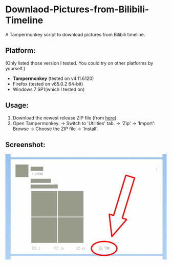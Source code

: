 # Downlaod-Pictures-from-Bilibili-Timeline
A Tampermonkey script to download pictures from Bilibili timeline.

## Platform:
(Only listed those version I tested. You could try on other platforms by yourself.)
- **Tampermonkey** (tested on v4.11.6120)
- Firefox (tested on v85.0.2 64-bit)
- Windows 7 SP1(which I tested on)

## Usage:
1. Download the newest release ZIP file (from [here](releases)).
2. Open Tampermonkey. -> Switch to 'Utilities' tab. -> 'Zip' -> 'Import': Browse -> Choose the ZIP file -> 'Install'.

## Screenshot:
![Screenshot](res/Capture.jpg?raw=true)
